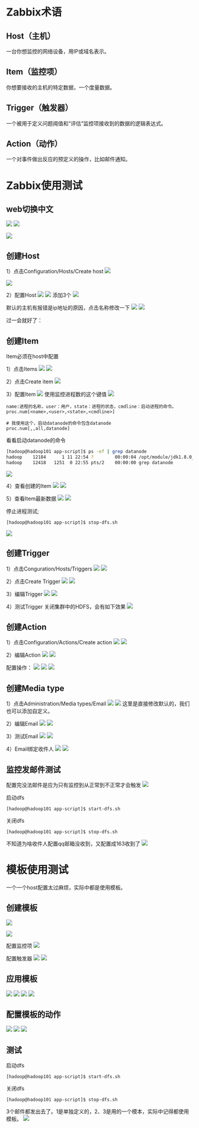 
# Zabbix术语

## Host（主机）
一台你想监控的网络设备，用IP或域名表示。

## Item（监控项）
你想要接收的主机的特定数据，一个度量数据。

## Trigger（触发器）
一个被用于定义问题阈值和“评估”监控项接收到的数据的逻辑表达式。

## Action（动作）
一个对事件做出反应的预定义的操作，比如邮件通知。

# Zabbix使用测试

## web切换中文
![](assets/markdown-img-paste-20200725143056698.png)
![](assets/markdown-img-paste-20200725143119680.png)

![](assets/markdown-img-paste-20200725143204518.png)

## 创建Host
1）点击Configuration/Hosts/Create host
![](assets/markdown-img-paste-2020072514331670.png)

![](assets/markdown-img-paste-20200725143408796.png)

2）配置Host
![](assets/markdown-img-paste-20200725143646703.png)
![](assets/markdown-img-paste-20200725143752351.png)
添加3个
![](assets/markdown-img-paste-2020072514404777.png)

默认的主机有报错是ip地址的原因，点击名称修改一下
![](assets/markdown-img-paste-20200725144204740.png)
![](assets/markdown-img-paste-20200725144326515.png)

过一会就好了：

## 创建Item
Item必须在host中配置

1）点击Items
![](assets/markdown-img-paste-20200725144605194.png)
![](assets/markdown-img-paste-20200725144627860.png)

2）点击Create item
![](assets/markdown-img-paste-20200725144649196.png)

3）配置Item
![](assets/markdown-img-paste-20200725144733768.png)
使用监控进程数的这个键值
![](assets/markdown-img-paste-20200725145016660.png)
```
name:进程的名称，user：用户，state：进程的状态，cmdline：启动进程的命令。
proc.num[<name>,<user>,<state>,<cmdline>]

# 我使用这个，启动datanode的命令包含datanode
proc.num[,,all,datanode]
```

看看启动datanode的命令
```sh
[hadoop@hadoop101 app-script]$ ps -ef | grep datanode
hadoop    12184      1 11 22:54 ?        00:00:04 /opt/module/jdk1.8.0_144/bin/java -Dproc_datanode -Xmx1000m -Djava.net.preferIPv4Stack=true -Dhadoop.log.dir=/opt/module/hadoop-2.7.2/logs -Dhadoop.log.file=hadoop.log -Dhadoop.home.dir=/opt/module/hadoop-2.7.2 -Dhadoop.id.str=hadoop -Dhadoop.root.logger=INFO,console -Djava.library.path=/opt/module/hadoop-2.7.2/lib/native -Dhadoop.policy.file=hadoop-policy.xml -Djava.net.preferIPv4Stack=true -Djava.net.preferIPv4Stack=true -Djava.net.preferIPv4Stack=true -Dhadoop.log.dir=/opt/module/hadoop-2.7.2/logs -Dhadoop.log.file=hadoop-hadoop-datanode-hadoop101.log -Dhadoop.home.dir=/opt/module/hadoop-2.7.2 -Dhadoop.id.str=hadoop -Dhadoop.root.logger=INFO,RFA -Djava.library.path=/opt/module/hadoop-2.7.2/lib/native -Dhadoop.policy.file=hadoop-policy.xml -Djava.net.preferIPv4Stack=true -server -Dhadoop.security.logger=ERROR,RFAS -Dhadoop.security.logger=ERROR,RFAS -Dhadoop.security.logger=ERROR,RFAS -Dhadoop.security.logger=INFO,RFAS org.apache.hadoop.hdfs.server.datanode.DataNode
hadoop    12418   1251  0 22:55 pts/2    00:00:00 grep datanode
```
![](assets/markdown-img-paste-20200725145720515.png)

4）查看创建的Item
![](assets/markdown-img-paste-20200725145937744.png)
![](assets/markdown-img-paste-20200725145821826.png)

5）查看Item最新数据
![](assets/markdown-img-paste-20200725150001394.png)
![](assets/markdown-img-paste-20200725150112552.png)

停止进程测试;
```
[hadoop@hadoop101 app-script]$ stop-dfs.sh 
```
![](assets/markdown-img-paste-20200725150237731.png)

## 创建Trigger

1）点击Conguration/Hosts/Triggers
![](assets/markdown-img-paste-20200725150431340.png)
![](assets/markdown-img-paste-20200725150518291.png)

2）点击Create Trigger
![](assets/markdown-img-paste-20200725150600821.png)
![](assets/markdown-img-paste-20200725150637972.png)

3）编辑Trigger
![](assets/markdown-img-paste-20200725150739610.png)
![](assets/markdown-img-paste-20200725150950802.png)

4）测试Trigger
关闭集群中的HDFS，会有如下效果
![](assets/markdown-img-paste-20200725151228661.png)

## 创建Action
1）点击Configuration/Actions/Create action
![](assets/markdown-img-paste-20200725151304514.png)
![](assets/markdown-img-paste-20200725151351907.png)

2）编辑Action
![](assets/markdown-img-paste-20200725151412776.png)
![](assets/markdown-img-paste-20200725151554168.png)

配置操作：
![](assets/markdown-img-paste-20200725151721272.png)
![](assets/markdown-img-paste-20200725151939497.png)
![](assets/markdown-img-paste-20200725152008170.png)

## 创建Media type
1）点击Administration/Media types/Email
![](assets/markdown-img-paste-20200725152206595.png)
![](assets/markdown-img-paste-20200725152255975.png)
这里是直接修改默认的，我们也可以添加自定义。

2）编辑Email
![](assets/markdown-img-paste-20200725152753265.png)
![](assets/markdown-img-paste-20200725152737146.png)

3）测试Email
![](assets/markdown-img-paste-20200725152812334.png)
![](assets/markdown-img-paste-2020072515294738.png)

4）Email绑定收件人
![](assets/markdown-img-paste-20200725153057145.png)
![](assets/markdown-img-paste-20200725153251793.png)

## 监控发邮件测试
配置完没法邮件是应为只有监控到从正常到不正常才会触发
![](assets/markdown-img-paste-20200725153418768.png)

启动dfs
```
[hadoop@hadoop101 app-script]$ start-dfs.sh
```

关闭dfs
```
[hadoop@hadoop101 app-script]$ stop-dfs.sh 
```

不知道为啥收件人配置qq邮箱没收到，又配置成163收到了
![](assets/markdown-img-paste-20200725155304257.png)

# 模板使用测试
一个一个host配置太过麻烦，实际中都是使用模板。

## 创建模板

![](assets/markdown-img-paste-2020072515594486.png)

![](assets/markdown-img-paste-20200725160230888.png)

配置监控项
![](assets/markdown-img-paste-20200725160440416.png)

配置触发器
![](assets/markdown-img-paste-20200725160641341.png)
![](assets/markdown-img-paste-20200725160953863.png)

## 应用模板
![](assets/markdown-img-paste-20200725161228211.png)
![](assets/markdown-img-paste-20200725161302534.png)
![](assets/markdown-img-paste-20200725161400943.png)
![](assets/markdown-img-paste-20200725161458608.png)

## 配置模板的动作
![](assets/markdown-img-paste-20200725161624457.png)
![](assets/markdown-img-paste-20200725161647719.png)
![](assets/markdown-img-paste-20200725161713679.png)

## 测试
启动dfs
```
[hadoop@hadoop101 app-script]$ start-dfs.sh
```

关闭dfs
```
[hadoop@hadoop101 app-script]$ stop-dfs.sh 
```

3个邮件都发出去了。1是单独定义的，2、3是用的一个模本，实际中记得都使用模板。
![](assets/markdown-img-paste-20200725162045346.png)



```

```